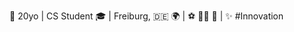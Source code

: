 👋 20yo | CS Student 🎓 | Freiburg, 🇩🇪 🌍 | ⚽️ 🏌️‍♂️ 🎸 | ✨ #Innovation
<!--
**Jere2k03/Jere2k03** is a ✨ _special_ ✨ repository because its `README.md` (this file) appears on your GitHub profile.

Here are some ideas to get you started:

- 🔭 I’m currently working on ...
- 🌱 I’m currently learning ...
- 👯 I’m looking to collaborate on ...
- 🤔 I’m looking for help with ...
- 💬 Ask me about ...
- 📫 How to reach me: ...
- 😄 Pronouns: ...
- ⚡ Fun fact: ...
-->
